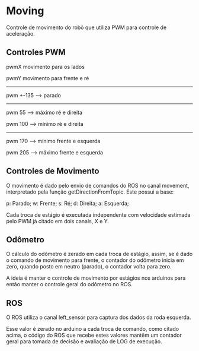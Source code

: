 # Moving

Controle de movimento do robô que utiliza PWM para controle de aceleração.

## Controles PWM

pwmX movimento para os lados

pwmY movimento para frente e ré

------

pwm +-135 --> parado

------

pwm 55 --> máximo ré e direita

pwm 100 --> mínimo ré e direita

------

pwm 170 --> mínimo frente e esquerda

pwm 205 --> máximo frente e esquerda

## Controles de Movimento

O movimento é dado pelo envio de comandos do ROS no canal movement, interpretado pela função getDirectionFromTopic. Este possui a base:

p: Parado;
w: Frente;
s: Ré;
d: Direita;
a: Esquerda;

Cada troca de estágio é executada independente com velocidade estimada pelo PWM já citado em dois canais, X e Y.

## Odômetro

O cálculo do odômetro é zerado em cada troca de estágio, assim, se é dado o comando de movimento para frente, o contador do odômetro inicia em zero, quando posto em neutro (parado), o contador volta para zero.

A ideia é manter o controle de movimento por estágios nos arduinos para então manter o controle geral do odômetro no ROS.

## ROS

O ROS utiliza o canal left_sensor para captura dos dados da roda esquerda.

Esse valor é zerado no arduino a cada troca de comando, como citado acima, o código do ROS que  recebe estes valores mantêm um contador geral para tomada de decisão e avaliação de LOG de execução.
